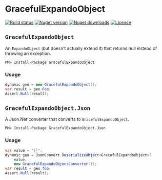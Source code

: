 # GracefulExpandoObject

[![Build status](https://img.shields.io/appveyor/ci/mrahhal/GracefulExpandoObject/master.svg)](https://ci.appveyor.com/project/mrahhal/GracefulExpandoObject)
[![Nuget version](https://img.shields.io/nuget/v/GracefulExpandoObject.svg)](https://www.nuget.org/packages/GracefulExpandoObject)
[![Nuget downloads](https://img.shields.io/nuget/dt/GracefulExpandoObject.svg)](https://www.nuget.org/packages/GracefulExpandoObject)
[![License](https://img.shields.io/badge/license-MIT-blue.svg)](https://opensource.org/licenses/MIT)

## `GracefulExpandoObject`

An `ExpandoObject` (but doesn't actually extend it) that returns null instead of throwing an exception.

```
PM> Install-Package GracefulExpandoObject
```

### Usage

```c#
dynamic geo = new GracefulExpandoObject();
var result = geo.Foo;
Assert.Null(result);
```

## `GracefulExpandoObject.Json`

A Json.Net converter that converts to `GracefulExpandoObject`.

```
PM> Install-Package GracefulExpandoObject.Json
```

### Usage

```c#
var value = "{}";
dynamic geo = JsonConvert.DeserializeObject<GracefulExpandoObject>(
    value,
    new GracefulExpandoObjectConverter());
var result = geo.foo;
Assert.Null(result);
```
